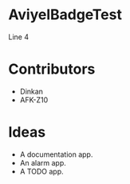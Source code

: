 # AviyelBadgeTest

Line 4

# Contributors
- Dinkan
- AFK-Z10

# Ideas
- A documentation app.
- An alarm app.
- A TODO app.
